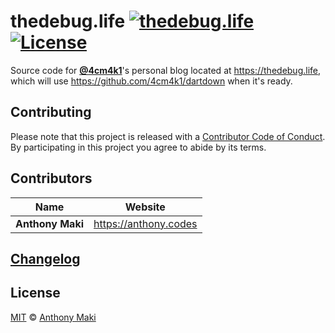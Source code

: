 # thedebug.life [![thedebug.life](https://img.shields.io/website-up-down-green-red/https/thedebug.life.svg?label=website&style=flat-square)](https://thedebug.life) [![License](https://img.shields.io/github/license/4cm4k1/thedebug.life.svg?style=flat-square)](license)

Source code for [**@4cm4k1**](https://github.com/4cm4k1)'s personal blog located at <https://thedebug.life>, which will use <https://github.com/4cm4k1/dartdown> when it's ready.

## Contributing

Please note that this project is released with a [Contributor Code of Conduct](code-of-conduct.md). By participating in this project you agree to abide by its terms.

## Contributors

| Name             | Website                 |
| ---------------- | ----------------------- |
| **Anthony Maki** | <https://anthony.codes> |

## [Changelog](changelog.md)

## License

[MIT](license) © [Anthony Maki](https://anthony.codes)
